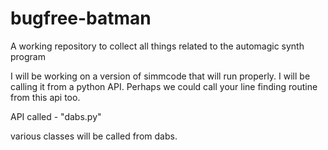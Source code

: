 bugfree-batman
==============

A working repository to collect all things related to the automagic synth program

I will be working on a version of simmcode that will run properly.  I will be calling it from a python API.  Perhaps we could call your line finding routine from this api too.  

API called - "dabs.py"

various classes will be called from dabs.